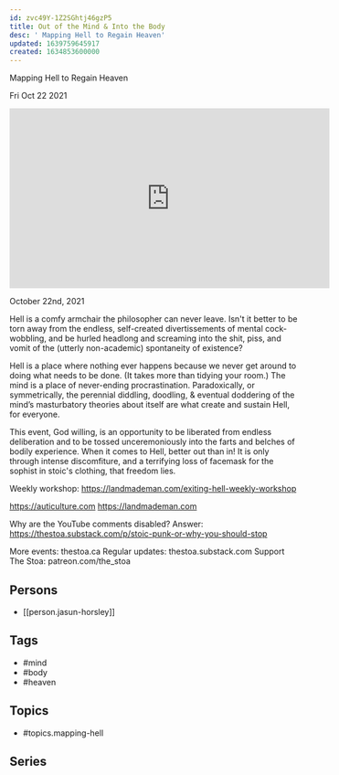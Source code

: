 ```yaml
---
id: zvc49Y-1Z2SGhtj46gzP5
title: Out of the Mind & Into the Body
desc: ' Mapping Hell to Regain Heaven'
updated: 1639759645917
created: 1634853600000
---
```



 Mapping Hell to Regain Heaven

Fri Oct 22 2021

<iframe width="560" height="315" src="https://www.youtube.com/embed/ebiEhSQ-HRk" title="Out of the Mind & Into the Body: Mapping Hell to Regain Heaven w/ Jasun Horsley" frameborder="0" allow="accelerometer; autoplay; clipboard-write; encrypted-media; gyroscope; picture-in-picture" allowfullscreen ></iframe>

October 22nd, 2021

Hell is a comfy armchair the philosopher can never leave. Isn't it better to be torn away from the endless, self-created divertissements of mental cock-wobbling, and be hurled headlong and screaming into the shit, piss, and vomit of the (utterly non-academic) spontaneity of existence?

Hell is a place where nothing ever happens because we never get around to doing what needs to be done. (It takes more than tidying your room.) The mind is a place of never-ending procrastination. Paradoxically, or symmetrically, the perennial diddling, doodling, & eventual doddering of the mind’s masturbatory theories about itself are what create and sustain Hell­, for everyone.

This event, God willing, is an opportunity to be liberated from endless deliberation and to be tossed unceremoniously into the farts and belches of bodily experience. When it comes to Hell, better out than in! It is only through intense discomfiture, and a terrifying loss of facemask for the sophist in stoic's clothing, that freedom lies.

Weekly workshop: https://landmademan.com/exiting-hell-weekly-workshop

https://auticulture.com
https://landmademan.com

Why are the YouTube comments disabled? Answer: https://thestoa.substack.com/p/stoic-punk-or-why-you-should-stop

More events: thestoa.ca 
Regular updates: thestoa.substack.com 
Support The Stoa: patreon.com/the_stoa

## Persons

- [[person.jasun-horsley]]

## Tags

- #mind
- #body
- #heaven

## Topics

- #topics.mapping-hell

## Series



